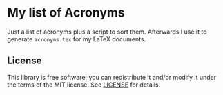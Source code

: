 # My list of Acronyms

Just a list of acronyms plus a script to sort them.
Afterwards I use it to generate `acronyms.tex` for my LaTeX documents.

## License

This library is free software; you can redistribute it and/or modify it under
the terms of the MIT license. See [LICENSE](LICENSE) for details.
